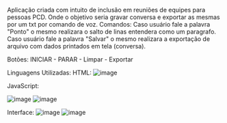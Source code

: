 Aplicação criada com intuito de inclusão em reuniões de equipes para pessoas PCD.
Onde o objetivo seria gravar conversa e exportar as mesmas por um txt por comando de voz.
Comandos: 
Caso usuário fale a palavra "Ponto" o mesmo realizara o salto de linas entendera como um paragrafo.
Caso usuário fale a palavra "Salvar" o mesmo realizara a exportação de arquivo com dados printados em tela (conversa).

Botões:
INICIAR  -  PARAR  - Limpar - Exportar

Linguagens Utilizadas:
HTML:
![image](https://github.com/user-attachments/assets/76e110d4-16eb-4063-a6a9-c37bf190005b)

JavaScript:

![image](https://github.com/user-attachments/assets/2273d781-96c4-4c72-8b9d-85ea72a6eecc)
![image](https://github.com/user-attachments/assets/ab98b054-6a28-4b33-9722-cbd1794a21d5)

Interface:
![image](https://github.com/user-attachments/assets/1642f5ae-6e32-42f8-9906-fd9b7715a6d7)
![image](https://github.com/user-attachments/assets/15377aae-452b-42a0-b48e-25ba67890d71)





